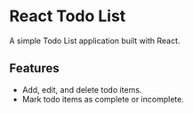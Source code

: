 # React Todo List

A simple Todo List application built with React.


## Features

- Add, edit, and delete todo items.
- Mark todo items as complete or incomplete.


